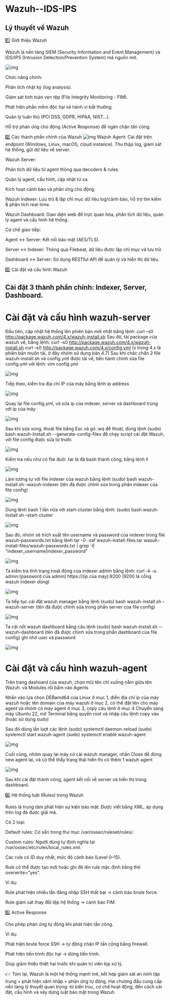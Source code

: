 # Wazuh--IDS-IPS
## Lý thuyết về Wazuh
1️⃣ Giới thiệu Wazuh

Wazuh là nền tảng SIEM (Security Information and Event Management) và IDS/IPS (Intrusion Detection/Prevention System) mã nguồn mở.


![img](images/logo.png)

Chức năng chính:

Phân tích nhật ký (log analysis).

Giám sát tính toàn vẹn tệp (File Integrity Monitoring - FIM).

Phát hiện phần mềm độc hại và hành vi bất thường.

Quản lý tuân thủ (PCI DSS, GDPR, HIPAA, NIST…).

Hỗ trợ phản ứng chủ động (Active Response) để ngăn chặn tấn công.

2️⃣ Các thành phần chính của Wazuh
![img](images/thanhphan.png)
Wazuh Agent: Cài đặt trên endpoint (Windows, Linux, macOS, cloud instance). Thu thập log, giám sát hệ thống, gửi dữ liệu về server.

Wazuh Server:

Phân tích dữ liệu từ agent thông qua decoders & rules.

Quản lý agent, cấu hình, cập nhật từ xa.

Kích hoạt cảnh báo và phản ứng chủ động.

Wazuh Indexer: Lưu trữ & lập chỉ mục dữ liệu log/cảnh báo, hỗ trợ tìm kiếm & phân tích real-time.

Wazuh Dashboard: Giao diện web để trực quan hóa, phân tích dữ liệu, quản lý agent và cấu hình hệ thống.

Cơ chế giao tiếp:

Agent ↔ Server: Kết nối bảo mật (AES/TLS).

Server ↔ Indexer: Thông qua Filebeat, dữ liệu được lập chỉ mục và lưu trữ.

Dashboard ↔ Server: Sử dụng RESTful API để quản lý và hiển thị dữ liệu.

3️⃣ Cài đặt và cấu hình Wazuh

## Cài đặt 3 thành phần chính: Indexer, Server, Dashboard.
# Cài đặt và cấu hình wazuh-server

Đầu tiên, cập nhật hệ thống lên phiên bản mới nhất bằng lệnh:
curl –s0 http://package.wazuh.com/4.x/wazuh-install.sh
Sau đó, tải package của wazuh về, bằng lệnh:
curl –s0 http://package.wazuh.com/4.x/wazuh-install.sh
curl –s0 http://package.wazuh.com/4.x/config.yml
(x trong 4.x là phiên bản muốn tải, ở đây nhóm sử dụng bản 4.7)
Sau khi chắc chắn 2 file wazuh-install.sh và config.yml được tải về, tiến hành chỉnh sửa file config.yml với lệnh: vim config.yml

![img](images/Picture2.png)


Tiếp theo, kiểm tra địa chỉ IP của máy bằng lệnh ip address

![img](images/Picture3.png)

Quay lại file config.yml, và sửa ip của indexer, server và dashboard trùng với ip của máy 

![img](images/Picture4.png)

Sau khi sửa xong, thoát file bằng Esc và gõ :wq để thoát, dùng lệnh (sudo) bash wazuh-Install.sh --generate-config-files để chạy script cài đặt Wazuh, với file config được sửa từ trước

![img](images/Picture5.png)

Kiểm tra nếu như có file đuôi .tar là đã bash thành công, bằng lệnh ll

![img](images/Picture6.png)

Làm tương tự với file indexer của wazuh bằng lệnh (sudo) bash wazuh-Install.sh –wazuh-indexer (tên đã được chỉnh sửa trong phần indexer của file config)

![img](images/Picture7.png)

Dùng lệnh bash 1 lần nữa với start-cluster bằng lệnh: (sudo) bash wazuh-Install.sh –start-cluster

![img](images/Picture8.png)

Sau đó, nhóm sẽ trích xuất tên username và password của indexer trong file wazuh-passwords.txt bằng lệnh tar -0 -xaf wazuh-install-files.tar wazuh-install-files/wazuh-passwords.txt | grep -E "indexer_username|indexer_password"

![img](images/Picture9.png)

Ta kiểm tra tình trạng hoạt động của indexer admin bằng lệnh: curl –k –u admin:(password của admin) https://(ip của máy):9200 (9200 là cổng wazuh indexer dùng)

![img](images/Picture10.png)

Ta tiếp tục cài đặt wazuh manager bằng lệnh (sudo) bash wazuh-install.sh –wazuh-server (tên đã được chỉnh sửa trong phần server của file config)

![img](images/Picture11.png)

Ta cài nốt wazuh dashboard bằng câu lệnh (sudo) bash wazuh-install.sh --wazuh-dashboard (tên đã được chỉnh sửa trong phần dashboard của file config) ghi nhớ user và password 

![img](images/Picture12.png)

# Cài đặt và cấu hình wazuh-agent
Trên trang dashoard của wazuh, chọn mũi tên chỉ xuống nằm giữa tên Wazuh. và Modules rồi bấm vào Agents

Nhấn vào lựa chọn DEBamd64 của Linux ở mục 1, điền địa chỉ ip của máy wazuh hoặc tên domain của máy wazuh ở mục 2, có thể đặt tên cho máy agent và nhóm có máy agent ở mục 3, copy câu lệnh ở mục 4
Chuyển sang máy Ubuntu 22, mở Terminal bằng quyền root và nhập câu lệnh copy vào (hoặc sử dụng sudo)

Sau đó dùng lần lượt các lệnh
(sudo) systemctl daemon-reload
(sudo) systemctl start wazuh-agent
(sudo) systemctl enable wazuh-agent

![img](images/Picture13.png)

Cuối cùng, nhóm quay lại máy có cài wazuh manager, nhấn Close để đóng new agent lại, và có thể thấy trạng thái hiển thị có thêm 1 wazuh agent

![img](images/Picture14.png)



Sau khi cài đặt thành công, agent kết nối về server và hiển thị trong dashboard.

4️⃣ Hệ thống luật (Rules) trong Wazuh

Rules là trung tâm phát hiện sự kiện bảo mật. Được viết bằng XML, áp dụng trên log đã được giải mã.

Có 2 loại:

Default rules: Có sẵn trong thư mục /var/ossec/ruleset/rules/.

Custom rules: Người dùng tự định nghĩa tại /var/ossec/etc/rules/local_rules.xml.

Các rule có ID duy nhất, mức độ cảnh báo (Level 0–15).

Rule có thể được tạo mới hoặc ghi đè lên rule mặc định bằng thẻ overwrite="yes".

Ví dụ:

Rule phát hiện nhiều lần đăng nhập SSH thất bại → cảnh báo brute force.

Rule giám sát thay đổi tệp hệ thống → cảnh báo FIM.

5️⃣ Active Response

Cho phép phản ứng tự động khi phát hiện tấn công.

Ví dụ:

Phát hiện brute force SSH → tự động chặn IP tấn công bằng firewall.

Phát hiện tiến trình độc hại → dừng tiến trình.

Giúp giảm thiểu thiệt hại trước khi quản trị viên kịp xử lý.

👉 Tóm lại, Wazuh là một hệ thống mạnh mẽ, kết hợp giám sát an ninh tập trung + phát hiện xâm nhập + phản ứng tự động. Hai chương đầu cung cấp nền tảng lý thuyết quan trọng: từ kiến trúc, cơ chế hoạt động, đến cách cài đặt, cấu hình và xây dựng luật bảo mật trong Wazuh.
